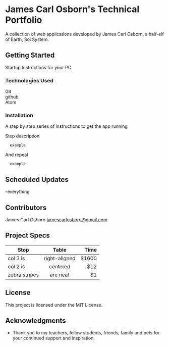 # James Carl Osborn's Technical Portfolio

A collection of web applications developed by James Carl Osborn, a half-elf of Earth, Sol System.

## Getting Started

Startup Instructions for your PC.

### Technologies Used

Git  
github  
Atom  

### Installation

A step by step series of instructions to get the app running

Step description  

```
  example  
```

And repeat  

```
  example  
```
## Scheduled Updates

-everything

## Contributors

James Carl Osborn
jamescarlosborn@gmail.com  

## Project Specs

| Stop        | Table           | Time  |
| ------------- |:-------------:| -----:|
| col 3 is      | right-aligned | $1600 |
| col 2 is      | centered      |   $12 |
| zebra stripes | are neat      |    $1 |

## License

This project is licensed under the MIT License.

## Acknowledgments

* Thank you to my teachers, fellow students, friends, family and pets for your continued support and inspiration.  
